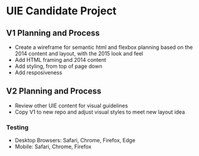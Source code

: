 # UIE Candidate Project

## V1 Planning and Process

- Create a wireframe for semantic html and flexbox planning based on the 2014 content and layout, with the 2015 look and feel
- Add HTML framing and 2014 content
- Add styling, from top of page down
- Add resposiveness

## V2 Planning and Process

- Review other UIE content for visual guidelines
- Copy V1 to new repo and adjust visual styles to meet new layout idea

### Testing

- Desktop Browsers: Safari, Chrome, Firefox, Edge
- Mobile: Safari, Chrome, Firefox
